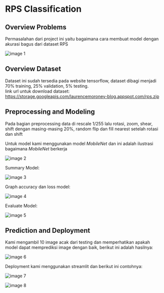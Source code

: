 # RPS Classification

## Overview Problems
Permasalahan dari project ini yaitu bagaimana cara membuat model dengan akurasi bagus dari dataset RPS

![image 1](Screenshot/image%201.png)

## Overview Dataset
Dataset ini sudah tersedia pada website tensorflow, dataset dibagi menjadi 70% training, 25% validation, 5% testing.<br>link url untuk download dataset: https://storage.googleapis.com/laurencemoroney-blog.appspot.com/rps.zip

## Preprocessing and Modeling
Pada bagian preprocessing data di rescale 1/255 lalu rotasi, zoom, shear, shift dengan masing-masing 20%, random flip dan fill nearest setelah rotasi dan shift

Untuk model kami menggunakan model _MobileNet_ dan ini adalah ilustrasi bagaimana _MobileNet_ berkerja

![image 2](Screenshot/image%202.png)

Summary Model:

![image 3](Screenshot/summary.png)

Graph accuracy dan loss model:

![image 4](Screenshot/graph.png)

Evaluate Model:

![image 5](Screenshot/result.png)

## Prediction and Deployment

Kami mengambil 10 image acak dari testing dan memperhatikan apakah model dapat memprediksi image dengan baik, berikut ini adalah hasilnya:

![image 6](Screenshot/predict.png)

Deployment kami menggunakan streamlit dan berikut ini contohnya:

![image 7](Screenshot/deploy-1.png)

![image 8](Screenshot/deploy-2.png)
